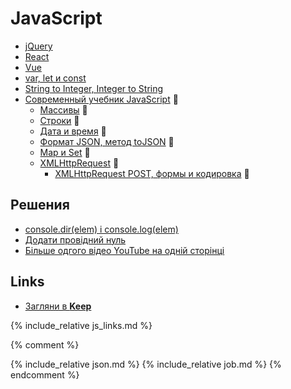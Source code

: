 # JavaScript

- [jQuery](jquery)
- [React](react)
- [Vue](vue)
- [var, let и const](var_let_const)
- [String to Integer, Integer to String](str2int_int2str)
- [Современный учебник JavaScript](https://learn.javascript.ru/) :link:
  - [Массивы](https://learn.javascript.ru/array) :link:
  - [Строки](https://learn.javascript.ru/string) :link:
  - [Дата и время](https://learn.javascript.ru/date) :link:
  - [Формат JSON, метод toJSON](https://learn.javascript.ru/json) :link:
  - [Map и Set](https://learn.javascript.ru/map-set) :link:
  - [XMLHttpRequest](https://learn.javascript.ru/xmlhttprequest/) :link:
    - [XMLHttpRequest POST, формы и кодировка](https://learn.javascript.ru/xhr-forms) :link:

## Решения

- [console.dir(elem) і console.log(elem)](console_log_dir)
- [Додати провідний нуль](add_leading_zero)
- [Більше одгого відео YouTube на одній сторінці](several_youtube_video_on_page)

## Links

- [Загляни в **Keep**](https://keep.google.com/u/0/#label/js)

{% include_relative js_links.md %}

{% comment %}
<a name="react"></a>
<include f.htm f="react.md">

{% include_relative json.md %}
{% include_relative job.md %}
{% endcomment %}


